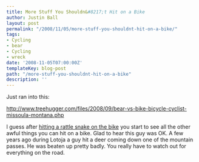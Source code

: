 ```yaml
---
title: More Stuff You Shouldn&#8217;t Hit on a Bike
author: Justin Ball
layout: post
permalink: "/2008/11/05/more-stuff-you-shouldnt-hit-on-a-bike/"
tags:
- Cycling
- bear
- Cycling
- wreck
date: '2008-11-05T07:00:00Z'
templateKey: blog-post
path: "/more-stuff-you-shouldnt-hit-on-a-bike"
description: ''
---
```


Just ran into this:

<a href="http://www.treehugger.com/files/2008/09/bear-vs-bike-bicycle-cyclist-missoula-montana.php">http://www.treehugger.com/files/2008/09/bear-vs-bike-bicycle-cyclist-missoula-montana.php</a>

I guess after [hitting a rattle snake on the bike][1] you start to see all the other awful things you can hit on a bike. Glad to hear this guy was OK. A few years ago during Lotoja a guy hit a deer coming down one of the mountain passes. He was beaten up pretty badly. You really have to watch out for everything on the road.

 [1]: http://www.justinball.com/2008/09/08/why-cyclists-shave-their-legs-the-most-disgusting-post-i-will-ever-make/
